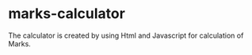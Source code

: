 # marks-calculator
The calculator is created by using Html and Javascript for calculation of Marks.
